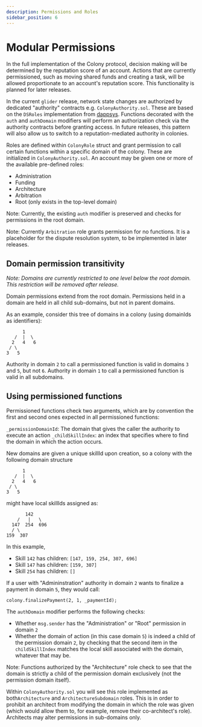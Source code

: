 ```yaml
---
description: Permissions and Roles
sidebar_position: 6
---
```


# Modular Permissions

In the full implementation of the Colony protocol, decision making will be determined by the reputation score of an account. Actions that are currently permissioned, such as moving shared funds and creating a task, will be allowed proportionate to an account's reputation score. This functionality is planned for later releases.

In the current `glider` release, network state changes are authorized by dedicated "authority" contracts e.g. `ColonyAuthority.sol`. These are based on the `DSRoles` implementation from [dappsys](https://github.com/dapphub/dappsys-monolithic). Functions decorated with the `auth` and `authDomain` modifiers will perform an authorization check via the authority contracts before granting access. In future releases, this pattern will also allow us to switch to a reputation-mediated authority in colonies.

Roles are defined within `ColonyRole` struct and grant permission to call certain functions within a specific domain of the colony. These are initialized in `ColonyAuthority.sol`. An account may be given one or more of the available pre-defined roles:

* Administration
* Funding
* Architecture
* Arbitration
* Root (only exists in the top-level domain)

Note: Currently, the existing `auth` modifier is preserved and checks for permissions in the root domain.

Note: Currently `Arbitration` role grants permission for no functions. It is a placeholder for the dispute resolution system, to be implemented in later releases.

## Domain permission transitivity
*Note: Domains are currently restricted to one level below the root domain. This restriction will be removed after release.*

Domain permissions extend from the root domain. Permissions held in a domain are held in all child sub-domains, but not in parent domains.

As an example, consider this tree of domains in a colony (using domainIds as identifiers):

```
      1
   /  |  \
  2   4   6
 / \  
3   5
```

Authority in domain `2` to call a permissioned function is valid in domains `3` and `5`, but not `6`. Authority in domain `1` to call a permissioned function is valid in all subdomains.

## Using permissioned functions
Permissioned functions check two arguments, which are by convention the first and second ones expected in all permissioned functions:

`_permissionDomainId`: The domain that gives the caller the authority to execute an action
`_childSkillIndex`: an index that specifies where to find the domain in which the action occurs.

New domains are given a unique skillId upon creation, so a colony with the following domain structure
```
      1
   /  |  \
  2   4   6
 / \  
3   5
```
might have local skillIds assigned as:
```
       142
    /   |   \
  147  254  696
  / \  
159  307
```

In this example,
* Skill `142` has children: `[147, 159, 254, 307, 696]`
* Skill `147` has children: `[159, 307]`
* Skill `254` has children: `[]`

If a user with "Admininstration" authority in domain `2` wants to finalize a payment in domain `5`, they would call:

```
colony.finalizePayment(2, 1, _paymentId);
```

The `authDomain` modifier performs the following checks:

* Whether `msg.sender` has the "Administration" or "Root" permission in domain `2`
* Whether the domain of action (in this case domain `5`) is indeed a child of the permission domain `2`, by checking that the second item in the `childSkillIndex` matches the local skill associated with the domain, whatever that may be.   

Note: Functions authorized by the "Architecture" role check to see that the domain is strictly a child of the permission domain exclusively (not the permission domain itself).

Within `ColonyAuthority.sol` you will see this role implemented as both`Architecture` and `ArchitectureSubdomain` roles. This is in order to prohibit an architect from modifying the domain in which the role was given (which would allow them to, for example, remove their co-architect's role). Architects may alter permissions in sub-domains only.
